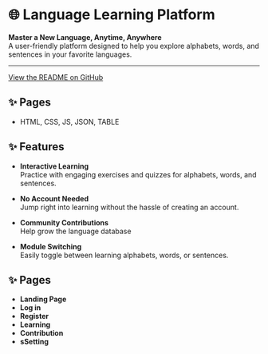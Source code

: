 # 🌐 Language Learning Platform

**Master a New Language, Anytime, Anywhere**  
A user-friendly platform designed to help you explore alphabets, words, and sentences in your favorite languages.

---

[View the README on GitHub](https://github.com/tpemba100/SBA-FrontEnd)

## ✨ Pages

- HTML, CSS, JS, JSON, TABLE

## ✨ Features

- **Interactive Learning**  
  Practice with engaging exercises and quizzes for alphabets, words, and sentences.

- **No Account Needed**  
  Jump right into learning without the hassle of creating an account.

- **Community Contributions**  
  Help grow the language database

- **Module Switching**  
  Easily toggle between learning alphabets, words, or sentences.

## ✨ Pages

- **Landing Page**
- **Log in**
- **Register**
- **Learning**
- **Contribution**
- **sSetting**
